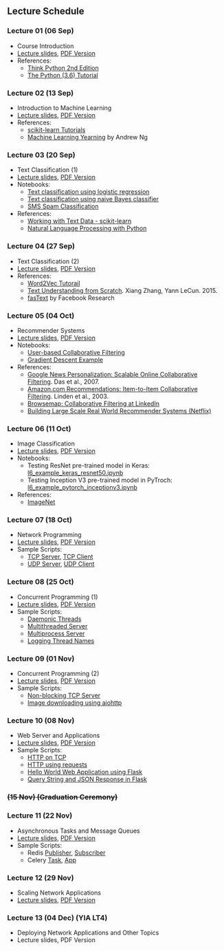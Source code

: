 ## Lecture Schedule

### Lecture 01 (06 Sep)

- Course Introduction
- [Lecture slides](lectures/lecture-01.html), [PDF Version](lectures/pdfs/lecture-01.pdf)
- References:
    - [Think Python 2nd Edition](https://greenteapress.com/wp/think-python-2e/)
    - [The Python (3.6) Tutorial](https://docs.python.org/3.6/tutorial/)


### Lecture 02 (13 Sep)

- Introduction to Machine Learning
- [Lecture slides](lectures/lecture-02.html), [PDF Version](lectures/pdfs/lecture-02.pdf)
- References:
    - [scikit-learn Tutorials](http://scikit-learn.org/stable/tutorial/index.html)
    - [Machine Learning Yearning](http://www.mlyearning.org/) by Andrew Ng


### Lecture 03 (20 Sep)

- Text Classification (1)
- [Lecture slides](lectures/lecture-03.html), [PDF Version](lectures/pdfs/lecture-03.pdf)
- Notebooks:
    - [Text classification using logistic regression](https://github.com/iems5780/1819t1/blob/master/notebooks/l3_text_logistic_regression.ipynb)
    - [Text classification using naive Bayes classifier](https://github.com/iems5780/1819t1/blob/master/notebooks/l3_text_naive_bayes.ipynb)
    - [SMS Spam Classification](https://github.com/iems5780/1819t1/blob/master/notebooks/l3-sms-spam-example.ipynb)
- References:
    - [Working with Text Data - scikit-learn](http://scikit-learn.org/stable/tutorial/text_analytics/working_with_text_data.html)
    - [Natural Language Processing with Python](http://nltk.org/book/)

### Lecture 04 (27 Sep)

- Text Classification (2)
- [Lecture slides](lectures/lecture-04.html), [PDF Version](lectures/pdfs/lecture-04.pdf)
- References:
    - [Word2Vec Tutorail](https://rare-technologies.com/word2vec-tutorial/)
    - [Text Understanding from Scratch](https://arxiv.org/abs/1502.01710). Xiang Zhang, Yann LeCun. 2015.
    - [fasText](https://fasttext.cc/) by Facebook Research


### Lecture 05 (04 Oct)

- Recommender Systems
- [Lecture slides](lectures/lecture-05.html), [PDF Version](lectures/pdfs/lecture-05.pdf)
- Notebooks:
    - [User-based Collaborative Filtering](https://github.com/iems5780/1819t1/blob/master/notebooks/l5-user-based-cf.ipynb)
    - [Gradient Descent Example](https://github.com/iems5780/1819t1/blob/master/notebooks/l5-gradient-descent-example.ipynb)
- References:
    - [Google News Personalization: Scalable Online Collaborative Filtering](https://www2007.org/papers/paper570.pdf). Das et al., 2007.
    - [Amazon.com Recommendations: Item-to-Item Collaborative Filtering](https://www.cs.umd.edu/~samir/498/Amazon-Recommendations.pdf). Linden et al., 2003.
    - [Browsemap: Collaborative Filtering at LinkedIn](https://engineering.linkedin.com/recommender-systems/browsemap-collaborative-filtering-linkedin)
    - [Building Large Scale Real World Recommender Systems (Netflix)](https://www.slideshare.net/xamat/building-largescale-realworld-recommender-systems-recsys2012-tutorial)

### Lecture 06 (11 Oct)

- Image Classification
- [Lecture slides](lectures/lecture-06.html), [PDF Version](lectures/pdfs/lecture-06.pdf)
- Notebooks:
    - Testing ResNet pre-trained model in Keras: [l6_example_keras_resnet50.ipynb](https://github.com/iems5780/1819t1/blob/master/notebooks/l6_example_keras_resnet50.ipynb)
    - Testing Inception V3 pre-trained model in PyTroch: [l6_example_pytorch_inceptionv3.ipynb](https://github.com/iems5780/1819t1/blob/master/notebooks/l6_example_pytorch_inceptionv3.ipynb)
- References:
    - [ImageNet](http://image-net.org/)

### Lecture 07 (18 Oct)

- Network Programming
- [Lecture slides](lectures/lecture-07.html), [PDF Version](lectures/pdfs/lecture-07.pdf)
- Sample Scripts:
    - [TCP Server](https://github.com/iems5780/1819t1/blob/master/scripts/tcp_simple_server.py), [TCP Client](https://github.com/iems5780/1819t1/blob/master/scripts/tcp_simple_client.py)
    - [UDP Server](https://github.com/iems5780/1819t1/blob/master/scripts/udp_simple_server.py), [UDP Client](https://github.com/iems5780/1819t1/blob/master/scripts/udp_simple_client.py)

### Lecture 08 (25 Oct)

- Concurrent Programming (1)
- [Lecture slides](lectures/lecture-08.html), [PDF Version](lectures/pdfs/lecture-08.pdf)
- Sample Scripts:
    - [Daemonic Threads](https://github.com/iems5780/1819t1/blob/master/scripts/multithreading/daemonic_threads.py)
    - [Multithreaded Server](htps://github.com/iems5780/1819t1/blob/master/scripts/multithreading/multithreaded_server.py)
    - [Multiprocess Server](https://github.com/iems5780/1819t1/blob/master/scripts/multithreading/multiprocess_pool_server.py)
    - [Logging Thread Names](https://github.com/iems5780/1819t1/blob/master/scripts/multithreading/logging_thread_names.py)

### Lecture 09 (01 Nov)
- Concurrent Programming (2)
- [Lecture slides](lectures/lecture-09.html), [PDF Version](lectures/pdfs/lecture-09.pdf)
- Sample Scripts:
    - [Non-blocking TCP Server](https://github.com/iems5780/1819t1/blob/master/scripts/async/socket_server_async.py)
    - [Image downloading using aiohttp](https://github.com/iems5780/1819t1/blob/master/scripts/async/image_downloading.py)

### Lecture 10 (08 Nov)
- Web Server and Applications
- [Lecture slides](lectures/lecture-10.html), [PDF Version](lectures/pdfs/lecture-10.pdf)
- Sample Scripts:
    - [HTTP on TCP](https://github.com/iems5780/1819t1/blob/master/scripts/http/http_on_tcp.py)
    - [HTTP using requests](https://github.com/iems5780/1819t1/blob/master/scripts/http/http_requests.py)
    - [Hello World Web Application using Flask](https://github.com/iems5780/1819t1/blob/master/scripts/http/flask_hello_world.py)
    - [Query String and JSON Response in Flask](https://github.com/iems5780/1819t1/blob/master/scripts/http/flask_data_format.py)

### <strike>(15 Nov) (Graduation Ceremony)</strike>

### Lecture 11 (22 Nov)

- Asynchronous Tasks and Message Queues
- [Lecture slides](lectures/lecture-11.html), [PDF Version](lectures/pdfs/lecture-11.pdf)
- Sample Scripts:
    - Redis [Publisher](https://github.com/iems5780/1819t1/blob/master/scripts/redis/redis_pub.py), [Subscriber](https://github.com/iems5780/1819t1/blob/master/scripts/redis/redis_sub.py)
    - Celery [Task](https://github.com/iems5780/1819t1/blob/master/scripts/celery/task.py), [App](https://github.com/iems5780/1819t1/blob/master/scripts/celery/app.py)

### Lecture 12 (29 Nov)

- Scaling Network Applications
- [Lecture slides](lectures/lecture-12.html), [PDF Version](lectures/pdfs/lecture-12.pdf)

### Lecture 13 (04 Dec) (YIA LT4)

- Deploying Network Applications and Other Topics
- Lecture slides, PDF Version

